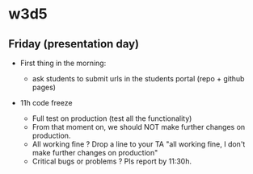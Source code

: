 

# w3d5


## Friday (presentation day)


- First thing in the morning: 
  - ask students to submit urls in the students portal (repo + github pages)



- 11h code freeze
  - Full test on production (test all the functionality)
  - From that moment on, we should NOT make further changes on production.
  - All working fine ? Drop a line to your TA "all working fine, I don't make further changes on production"
  - Critical bugs or problems ? Pls report by 11:30h.



<!--


@Luis: share a few minutes before presentation.

Remember:
- keep it brief (5min.)
- show demo on production
- if you have sound, share with sound
- most important: enjoy the presentation!! 

-->